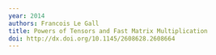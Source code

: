 ```yaml
---
year: 2014
authors: Francois Le Gall
title: Powers of Tensors and Fast Matrix Multiplication
doi: http://dx.doi.org/10.1145/2608628.2608664
---
```

